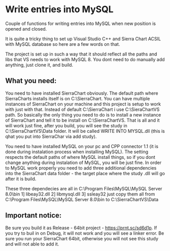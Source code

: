 # Write entries into MySQL

Couple of functions for writing entries into MySQL when new position is opened and closed. 

It is quite a tricky thing to set up Visual Studio C++ and Sierra Chart ACSIL with MySQL database so here are a few words on that.

The project is set up in such a way that it should reflect all the paths and libs that VS needs to work with MySQL 8. You dont need to do manually add anything, just clone it, and build.

## What you need:

You need to have installed SierraChart obviously. The default path where SierraCharts installs itself is on C:\SierraChart. You can have multiple instances of SierraChart on your machine and this project is setup to work with just with that. Instead of default C:\SierraChart i use C:\SieraChartVS path. So basically the only thing you need to do is to install a new instance of SierraChart and tell it to be install on C:\SierraChartVS. That is all and it will work just fine, after you build, you will see the study in C:\SierraChartVS\Data folder. It will be called WRITE INTO MYSQL.dll (this is qhat you put into SierraChar via add study).

You need to have installed MySQL on your pc and CPP connector 1.1 (it is done during instalation process when installing MySQL). The setting respects the default paths of where MySQL install things, so if you dont change anything during instalation of MySQL, you will be just fine. In order to MySQL work properly you need to add three additional dependencies into the SierraChart data folder - the target place where the study .dll will go after it is build.

These three dependecies are all in C:\Program Files\MySQL\MySQL Server 8.0\bin
1] libeay32.dll
2] libmysql.dll
3] ssleay32
just copy them all from C:\Program Files\MySQL\MySQL Server 8.0\bin to C:\SierraChartVS\Data 

## Important notice:
Be sure you build it as Release - 64bit project - https://prnt.sc/sd6d1p. If you try to buil in on Debug, it will not work and you will see a linker error.
Be sure you run your SierraChart 64bit, otherwise you will not see this study and will not able to add it.

